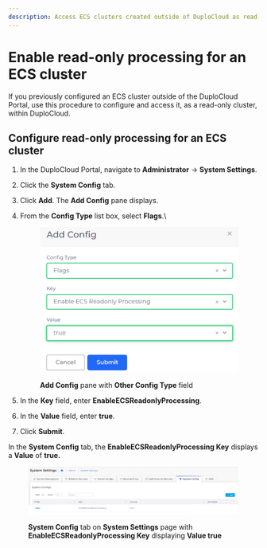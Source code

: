 ```yaml
---
description: Access ECS clusters created outside of DuploCloud as read-only
---
```


# Enable read-only processing for an ECS cluster

If you previously configured an ECS cluster outside of the DuploCloud Portal, use this procedure to configure and access it, as a read-only cluster, within DuploCloud.&#x20;

## Configure read-only processing for an ECS cluster

1. In the DuploCloud Portal, navigate to **Administrator** -> **System Settings**.
2. Click the **System Config** tab.
3. Click **Add**. The **Add Config** pane displays.
4.  From the **Config Type** list box, select **Flags**.\


    <div align="left" data-full-width="true">

    <figure><img src="../../../../.gitbook/assets/ecs_2.png" alt=""><figcaption><p><strong>Add Config</strong> pane with <strong>Other Config Type</strong> field<br></p></figcaption></figure>

    </div>
5. In the **Key** field, enter **EnableECSReadonlyProcessing**.
6. In the **Value** field, enter **true**.
7. Click **Submit**.&#x20;

In the **System Config** tab, the **EnableECSReadonlyProcessing Key** displays a **Value** of **true.** &#x20;

<figure><img src="../../../../.gitbook/assets/ecsro_4.png" alt=""><figcaption><p><strong>System Config</strong> tab on <strong>System Settings</strong> page with <strong>EnableECSReadonlyProcessing Key</strong> displaying <strong>Value true</strong></p></figcaption></figure>
